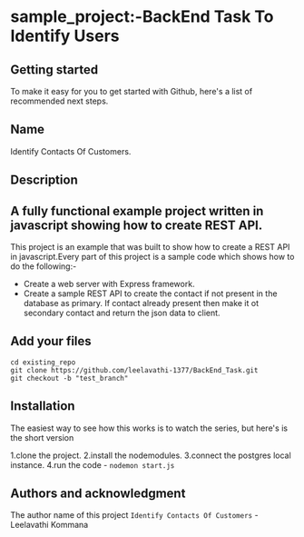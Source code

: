 # sample_project:-BackEnd Task To Identify Users

## Getting started
To make it easy for you to get started with Github, here's a list of recommended next steps.

## Name
Identify Contacts Of Customers.

## Description
## A fully functional example project written in javascript showing how to create REST API.

This project is an example that was built to show how to create a REST API in javascript.Every part of this project is a sample code which shows how to do the following:-

* Create a web server with Express framework.
* Create a sample REST API to create the contact if not present in the database as primary. If contact already present then make it ot secondary contact and return the json data to client.


## Add your files

```
cd existing_repo
git clone https://github.com/leelavathi-1377/BackEnd_Task.git
git checkout -b "test_branch"

```

## Installation

The easiest way to see how this works is to watch the series, but here's is the short version

1.clone the project.
2.install the nodemodules.
3.connect the postgres local instance.
4.run the code - `nodemon start.js`


## Authors and acknowledgment

The author name of this project `Identify Contacts Of Customers`  - Leelavathi Kommana


